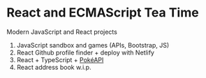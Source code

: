 # React and ECMAScript Tea Time
Modern JavaScript and React projects
1. JavaScript sandbox and games (APIs, Bootstrap, JS)
2. React Github profile finder + deploy with Netlify 
3. React + TypeScript + [Pok&#xE9;API](https://pokeapi.co/)
4. React address book w.i.p.
